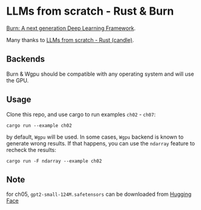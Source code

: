 # LLMs from scratch - Rust & Burn

[Burn: A next generation Deep Learning Framework](https://github.com/tracel-ai/burn).

Many thanks to [LLMs from scratch - Rust (candle)](https://github.com/nerdai/llms-from-scratch-rs).

## Backends

Burn & Wgpu should be compatible with any operating system and will use the GPU.

## Usage

Clone this repo, and use cargo to run examples `ch02` - `ch07`:

`cargo run --example ch02`

by default, `Wgpu` will be used. In some cases, `Wgpu` backend is known to generate wrong results. If that happens, you can use the `ndarray` feature to recheck the results:

`cargo run -F ndarray --example ch02`

## Note

for ch05, `gpt2-small-124M.safetensors` can be downloaded from [Hugging Face](https://huggingface.co/rasbt/gpt2-from-scratch-pytorch/tree/main)
